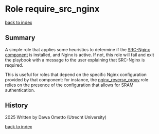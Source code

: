# Role require_src_nginx
[back to index](../index.md#Roles)

## Summary

A simple role that applies some heuristics to determine if the [SRC-Nginx component](https://gitlab.com/rsc-surf-nl/plugins/plugin-nginx) is installed, and Nginx is active. If not, this role will fail and exit the playbook with a message to the user explaining that SRC-Nginx is required.

This is useful for roles that depend on the specific Nginx configuration provided by that component: for instance, the [nginx_reverse_proxy](./nginx_reverse_proxy.md) role relies on the presence of the configuration that allows for SRAM authentication.

## History
2025 Written by Dawa Ometto (Utrecht University)

[back to index](../index.md#Roles)
